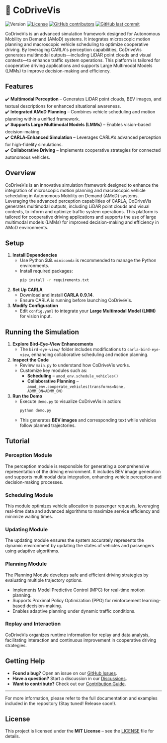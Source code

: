 # 🚀 CoDriveVis

![Version](https://img.shields.io/badge/version-1.0-blue)
[![License](https://img.shields.io/badge/License-MIT-yellow)](https://opensource.org/licenses/MIT)
[![GitHub contributors](https://img.shields.io/github/contributors/henryhcliu/CoDriveVis)](https://github.com/henryhcliu/CoDriveVis/graphs/contributors)
[![GitHub last commit](https://img.shields.io/github/last-commit/henryhcliu/CoDriveVis)](https://github.com/henryhcliu/CoDriveVis/commits/main)

CoDriveVis is an advanced simulation framework designed for Autonomous Mobility on Demand (AMoD) systems. It integrates microscopic motion planning and macroscopic vehicle scheduling to optimize cooperative driving. By leveraging CARLA's perception capabilities, CoDriveVis generates multimodal outputs—including LiDAR point clouds and visual contexts—to enhance traffic system operations. This platform is tailored for cooperative driving applications and supports Large Multimodal Models (LMMs) to improve decision-making and efficiency.

## Features
✔️ **Multimodal Perception** – Generates LiDAR point clouds, BEV images, and textual descriptions for enhanced situational awareness.  
✔️ **Integrated AMoD Planning** – Combines vehicle scheduling and motion planning within a unified framework.  
✔️ **Supports Large Multimodal Models (LMMs)** – Enables vision-based decision-making.  
✔️ **CARLA-Enhanced Simulation** – Leverages CARLA’s advanced perception for high-fidelity simulations.  
✔️ **Collaborative Driving** – Implements cooperative strategies for connected autonomous vehicles.

## Overview
CoDriveVis is an innovative simulation framework designed to enhance the integration of microscopic motion planning and macroscopic vehicle scheduling in Autonomous Mobility on Demand (AMoD) systems. Leveraging the advanced perception capabilities of CARLA, CoDriveVis generates multimodal outputs, including LiDAR point clouds and visual contexts, to inform and optimize traffic system operations. This platform is tailored for cooperative driving applications and supports the use of large multimodal models (LMMs) for improved decision-making and efficiency in AMoD environments.

## Setup
1. **Install Dependencies**  
   - Use Python **3.8**. `miniconda` is recommended to manage the Python environments.
   - Install required packages:  
     ```bash
     pip install -r requirements.txt
     ```
2. **Set Up CARLA**  
   - Download and install **CARLA 0.9.14**.  
   - Ensure CARLA is running before launching CoDriveVis.  
3. **Modify Configuration**  
   - Edit `config.yaml` to integrate your **Large Multimodal Model (LMM)** for vision input.

## Running the Simulation
1. **Explore Bird-Eye-View Enhancements**  
   - The `bird-eye-view/` folder includes modifications to `carla-bird-eye-view`, enhancing collaborative scheduling and motion planning.  
2. **Inspect the Code**  
   - Review `main.py` to understand how CoDriveVis works.  
   - Customize key modules such as:  
     - **Scheduling** – `amod_env.schedule_vehicles()`
     - **Collaborative Planning** – `amod_env.cooperate_vehicles(transforms=None, ADMM_ON=ADMM_ON)`
3. **Run the Demo**  
   - Execute `demo.py` to visualize CoDriveVis in action:  
     ```bash
     python demo.py
     ```
   - This generates **BEV images** and corresponding text while vehicles follow planned trajectories.

## Tutorial
### Perception Module
The perception module is responsible for generating a comprehensive representation of the driving environment. It includes BEV image generation and supports multimodal data integration, enhancing vehicle perception and decision-making processes.

### Scheduling Module
This module optimizes vehicle allocation to passenger requests, leveraging real-time data and advanced algorithms to maximize service efficiency and minimize waiting times.

### Updating Module
The updating module ensures the system accurately represents the dynamic environment by updating the states of vehicles and passengers using adaptive algorithms.

### Planning Module
The Planning Module develops safe and efficient driving strategies by evaluating multiple trajectory options.  
- Implements Model Predictive Control (MPC) for real-time motion planning.  
- Supports Proximal Policy Optimization (PPO) for reinforcement learning-based decision-making.  
- Enables adaptive planning under dynamic traffic conditions.

### Replay and Interaction
CoDriveVis organizes runtime information for replay and data analysis, facilitating interaction and continuous improvement in cooperative driving strategies.

## Getting Help
- **Found a bug?** Open an issue on our [GitHub Issues](https://github.com/henryhcliu/CoDriveVis/issues).  
- **Have a question?** Start a discussion in our [Discussions](https://github.com/henryhcliu/CoDriveVis/discussions).  
- **Want to contribute?** Check out our [Contribution Guide](CONTRIBUTING.md).

---
For more information, please refer to the full documentation and examples included in the repository (Stay tuned! Release soon!).

## License
This project is licensed under the **MIT License** – see the [LICENSE](LICENSE) file for details.
